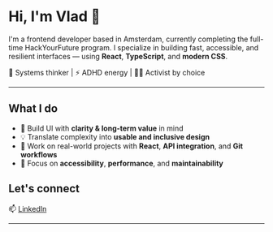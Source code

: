 # Hi, I'm Vlad 👋

I'm a frontend developer based in Amsterdam, currently completing the full-time HackYourFuture program. I specialize in building fast, accessible, and resilient interfaces — using **React**, **TypeScript**, and **modern CSS**.

🧠 Systems thinker | ⚡ ADHD energy | 🏳️‍🌈 Activist by choice

---

## What I do

- 🔧 Build UI with **clarity & long-term value** in mind  
- 💡 Translate complexity into **usable and inclusive design**  
- 🎯 Work on real-world projects with **React**, **API integration**, and **Git workflows**  
- 🧩 Focus on **accessibility**, **performance**, and **maintainability**

## Let's connect

📫 [LinkedIn](https://linkedin.com/in/vnachikov)  

---

<!--
**vlnach/vlnach** is a ✨ _special_ ✨ repository because its `README.md` (this file) appears on your GitHub profile.

Here are some ideas to get you started:

- 🔭 I’m currently working on ...
- 🌱 I’m currently learning ...
- 👯 I’m looking to collaborate on ...
- 🤔 I’m looking for help with ...
- 💬 Ask me about ...
- 📫 How to reach me: ...
- 😄 Pronouns: ...
- ⚡ Fun fact: ...
-->
